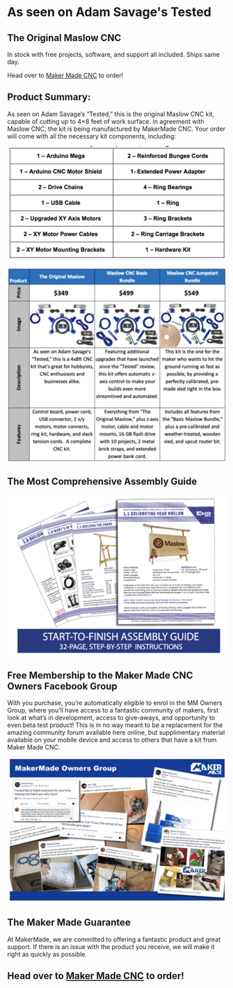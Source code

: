 # As seen on Adam Savage's Tested

## The Original Maslow CNC
In stock with free projects, software, and support all included.  Ships same day.

Head over to [Maker Made CNC](https://www.makermadecnc.com/shop) to order!

## Product Summary:
As seen on Adam Savage’s “Tested,” this is the original Maslow CNC kit, capable of cutting up to 4×8 feet of work surface.  In agreement with Maslow CNC, the kit is being manufactured by MakerMade CNC. Your order will come with all the necessary kit components, including: 

![Maslow Original Kit Contents](https://github.com/MaslowCommunityGarden/The-Original-Maslow-CNC/blob/master/maslowOriginalParts.png)

![Maslow Kits Available](https://github.com/MaslowCommunityGarden/The-Original-Maslow-CNC/blob/master/maslowKitsGrid.png)

## The Most Comprehensive Assembly Guide

![Maslow Assembly Guide](https://github.com/MaslowCommunityGarden/The-Original-Maslow-CNC/blob/master/maslowAssemblyGuide.png)

## Free Membership to the Maker Made CNC Owners Facebook Group
With you purchase, you’re automatically eligible to enrol in the MM Owners Group, where you’ll have access to a fantastic community of makers, first look at what’s in development, access to give-aways, and opportunity to even beta test product! This is in no way meant to be a replacement for the amazing community forum available here online, but supplimentary material available on your mobile device and access to others that have a kit from Maker Made CNC.

![Maker Made Owners Group](https://github.com/MaslowCommunityGarden/The-Original-Maslow-CNC/blob/master/makerMadeOwnerGroup.png)

## The Maker Made Guarantee

At MakerMade, we are committed to offering a fantastic product and great support. If there is an issue with the product you receive, we will make it right as quickly as possible.

## Head over to [Maker Made CNC](https://www.makermadecnc.com/shop) to order!
